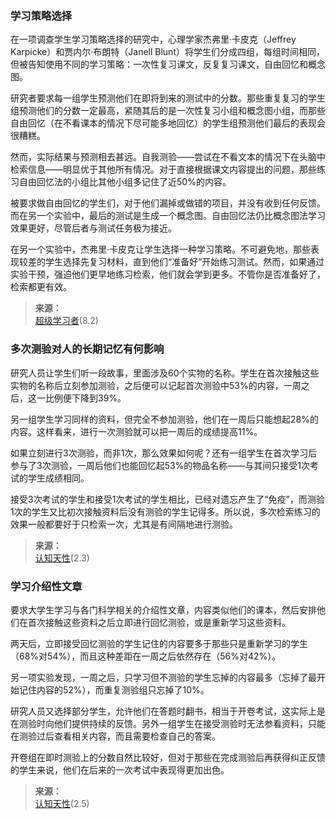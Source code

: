 ### 学习策略选择

在一项调查学生学习策略选择的研究中，心理学家杰弗里·卡皮克（Jeffrey Karpicke）和贾内尔·布朗特（Janell Blunt）将学生们分成四组，每组时间相同，但被告知使用不同的学习策略：一次性复习课文，反复复习课文，自由回忆和概念图。

研究者要求每一组学生预测他们在即将到来的测试中的分数。那些重复复习的学生组预测他们的分数一定最高，紧随其后的是一次性复习小组和概念图小组，而那些自由回忆（在不看课本的情况下尽可能多地回忆）的学生组预测他们最后的表现会很糟糕。

然而，实际结果与预测相去甚远。自我测验——尝试在不看文本的情况下在头脑中检索信息——明显优于其他所有情况。对于直接根据课文内容提出的问题，那些练习自由回忆法的小组比其他小组多记住了近50%的内容。

被要求做自由回忆的学生们，对于他们漏掉或做错的项目，并没有收到任何反馈。而在另一个实验中，最后的测试是生成一个概念图。自由回忆法仍比概念图法学习效果更好，尽管后者与测试任务极为接近。

在另一个实验中，杰弗里·卡皮克让学生选择一种学习策略。不可避免地，那些表现较差的学生选择先复习材料，直到他们“准备好”开始练习测试。然而，如果通过实验干预，强迫他们更早地练习检索，他们就会学到更多。不管你是否准备好了，检索都更有效。

>**来源：**  
>[超级学习者](/读书/学习/超级学习者.md)(8.2)

### 多次测验对人的长期记忆有何影响

研究人员让学生们听一段故事，里面涉及60个实物的名称。学生在首次接触这些实物的名称后立刻参加测验，之后便可以记起首次测验中53%的内容，一周之后，这一比例便下降到39%。

另一组学生学习同样的资料，但完全不参加测验，他们在一周后只能想起28%的内容。这样看来，进行一次测验就可以把一周后的成绩提高11%。

如果立刻进行3次测验，而非1次，那么效果如何呢？还有一组学生在首次学习后参与了3次测验，一周后他们也能回忆起53%的物品名称——与其间只接受1次考试的学生成绩相同。

接受3次考试的学生和接受1次考试的学生相比，已经对遗忘产生了“免疫”，而测验1次的学生又比初次接触资料后没有测验的学生记得多。所以说，多次检索练习的效果一般都要好于只检索一次，尤其是有间隔地进行测验。

>**来源：**  
>[认知天性](/读书/学习/认知天性.md)(2.3)

### 学习介绍性文章

要求大学生学习与各门科学相关的介绍性文章，内容类似他们的课本，然后安排他们在首次接触这些资料之后立即进行回忆测验，或是重新学习这些资料。

两天后，立即接受回忆测验的学生记住的内容要多于那些只是重新学习的学生（68%对54%），而且这种差距在一周之后依然存在（56%对42%）。

另一项实验发现，一周之后，只学习但不测验的学生忘掉的内容最多（忘掉了最开始记住内容的52%），而重复测验组只忘掉了10%。

研究人员又选择部分学生，允许他们在答题时翻书，相当于开卷考试，这实际上是在测验时向他们提供持续的反馈。另外一组学生在接受测验时无法参看资料，只能在测验过后查看相关内容，而且需要检查自己的答案。

开卷组在即时测验上的分数自然比较好，但对于那些在完成测验后再获得纠正反馈的学生来说，他们在后来的一次考试中表现得更加出色。

>**来源：**  
>[认知天性](/读书/学习/认知天性.md)(2.5)